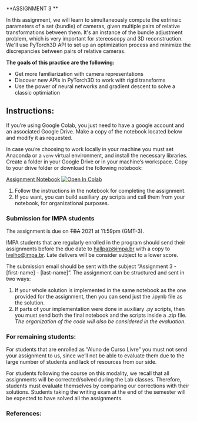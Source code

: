 **ASSIGNMENT 3 **

In this assignment, we will learn to simultaneously compute the extrinsic parameters of a set (bundle) of cameras, given multiple pairs of relative transformations between them. It's an instance of the bundle adjustment problem, which is very important for stereoscopy and 3D reconstruction. We'll use PyTorch3D API to set up an optimization process and minimize the discrepancies between pairs of relative cameras. 

**The goals of this practice are the following:**

-   Get more familiarization with camera representations
-   Discover new APIs in PyTorch3D to work with rigid transforms
-   Use the power of neural networks and gradient descent to solve a classic optimiation

## Instructions:
If you’re using Google Colab, you just need to have a google account and an associated Google Drive. Make a copy of the notebook located below and modify it as requested.

In case you’re choosing to work locally in your machine you must set Anaconda or a `venv` virtual environment, and install the necessary libraries. Create a folder in your Google Drive or in your machine’s workspace. Copy to your drive folder or download the following notebook:

[Assignment  Notebook](https://colab.research.google.com/github/hallpaz/3dsystems21/blob/main/assignments/Assignment.ipynb)
<a href="https://colab.research.google.com/github/hallpaz/3dsystems21/blob/main/assignments/Assignment3.ipynb" target="_blank"><img src="https://colab.research.google.com/assets/colab-badge.svg" alt="Open In Colab"/></a>

1. Follow the instructions in the notebook for completing the assignment.
2. If you want, you can build auxiliary .py scripts and call them from your notebook, for organizational purposes.

### Submission for IMPA students
The assignment is due on ~~TBA~~ 2021 at 11:59pm (GMT-3).

IMPA students that are regularly enrolled in the program should send their assignments before the due date to [hallpaz@impa.br](mailto:hallpaz@impa.br) with a copy to [lvelho@impa.br](mailto:lvelho@impa.br). Late delivers will be consider subject to a lower score.

The submission email should be sent with the subject “Assignment 3 - [first-name] - [last-name]”. The assignment can be structured and sent in two ways:

1. If your whole solution is implemented in the same notebook as the one provided for the assignment, then you can send just the .ipynb file as the solution. 
2. If parts of your implementation were done in auxiliary .py scripts, then you must send both the final notebook and the scripts inside a .zip file.
*The organization of the code will also be considered in the evaluation.*

### For remaining students:
For students that are enrolled as “Aluno de Curso Livre” you must not send your assignment to us, since we’ll not be able to evaluate them due to the large number of students and lack of resources from our side.

For students following the course on this modality, we recall that all assignments will be corrected/solved during the Lab classes. Therefore, students must evaluate themselves by comparing our corrections with their solutions. Students taking the writing exam at the end of the semester will be expected to have solved all the assignments.

### References:
<!--stackedit_data:
eyJoaXN0b3J5IjpbOTY5NjI2NjM2LDkxMDE1MDMwOSwtMTA4Mj
kzMjAzNSwzNzA0OTM3MDEsNDQ2MDc0NTk5LDMzOTY2MzcyNyw5
OTQ1MjYwNjQsLTExMDE0Mzg4MzldfQ==
-->